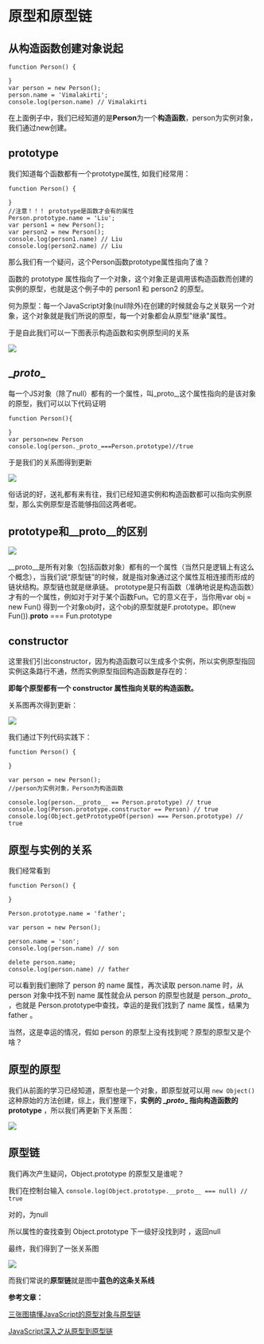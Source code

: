# 原型和原型链

## 从构造函数创建对象说起
```
function Person() {

}
var person = new Person();
person.name = 'Vimalakirti';
console.log(person.name) // Vimalakirti
```
在上面例子中，我们已经知道的是**Person**为一个**构造函数**，person为实例对象，我们通过new创建。

## prototype
我们知道每个函数都有一个prototype属性,
如我们经常用：
```
function Person() {

}
//注意！！！ prototype是函数才会有的属性
Person.prototype.name = 'Liu';
var person1 = new Person();
var person2 = new Person();
console.log(person1.name) // Liu
console.log(person2.name) // Liu
```
那么我们有一个疑问，这个Person函数prototype属性指向了谁？

函数的 prototype 属性指向了一个对象，这个对象正是调用该构造函数而创建的实例的原型，也就是这个例子中的 person1 和 person2 的原型。

何为原型：每一个JavaScript对象(null除外)在创建的时候就会与之关联另一个对象，这个对象就是我们所说的原型，每一个对象都会从原型"继承"属性。

于是自此我们可以一下图表示构造函数和实例原型间的关系

![](https://i.loli.net/2019/07/24/5d37d2c57b08e30593.png)

## \__proto__

每一个JS对象（除了null）都有的一个属性，叫_proto_,这个属性指向的是该对象的原型，我们可以以下代码证明
```
function Person(){

}
var person=new Person
console.log(person._proto_===Person.prototype)//true
```

于是我们的关系图得到更新

![](https://i.loli.net/2019/07/24/5d37d2e41a0a334657.png)

俗话说的好，送礼都有来有往，我们已经知道实例和构造函数都可以指向实例原型，那么实例原型是否能够指回这两者呢。

## prototype和__proto__的区别

![](https://i.loli.net/2019/07/24/5d37408c8054578683.png)

__proto__是所有对象（包括函数对象）都有的一个属性（当然只是逻辑上有这么个概念），当我们说“原型链”的时候，就是指对象通过这个属性互相连接而形成的链状结构。原型链也就是继承链。
prototype是只有函数（准确地说是构造函数）才有的一个属性，例如对于对于某个函数Fun。它的意义在于，当你用var obj = new Fun() 得到一个对象obj时，这个obj的原型就是F.prototype。即(new Fun()).__proto__ === Fun.prototype


## constructor

这里我们引出constructor，因为构造函数可以生成多个实例，所以实例原型指回实例这条路行不通，然而实例原型指回构造函数是存在的：

**即每个原型都有一个 constructor 属性指向关联的构造函数。**

关系图再次得到更新：

![](https://i.loli.net/2019/07/24/5d37d2fb7092d10788.png)

我们通过下列代码实践下：
```
function Person() {

}

var person = new Person();
//person为实例对象，Person为构造函数

console.log(person.__proto__ == Person.prototype) // true
console.log(Person.prototype.constructor == Person) // true
console.log(Object.getPrototypeOf(person) === Person.prototype) // true
```

## 原型与实例的关系

我们经常看到
```
function Person() {

}

Person.prototype.name = 'father';

var person = new Person();

person.name = 'son';
console.log(person.name) // son

delete person.name;
console.log(person.name) // father
```
可以看到我们删除了 person 的 name 属性，再次读取 person.name 时，从 person 对象中找不到 name 属性就会从 person 的原型也就是 person.\__proto__ ，也就是 Person.prototype中查找，幸运的是我们找到了 name 属性，结果为 father 。

当然，这是幸运的情况，假如 person 的原型上没有找到呢？原型的原型又是个啥？


## 原型的原型

我们从前面的学习已经知道，原型也是一个对象，即原型就可以用 `new Object()` 这种原始的方法创建，综上，我们整理下，**实例的 \__proto__ 指向构造函数的 prototype** ，所以我们再更新下关系图：

![](https://i.loli.net/2019/07/24/5d37d0b2aa6e587419.png)

## 原型链

我们再次产生疑问，Object.prototype 的原型又是谁呢？

我们在控制台输入
`console.log(Object.prototype.__proto__ === null) // true`

对的，为null

所以属性的查找查到 Object.prototype 下一级好没找到时 ，返回null

最终，我们得到了一张关系图

![](https://i.loli.net/2019/07/24/5d37cfe39a31b43977.png)

而我们常说的**原型链**就是图中**蓝色的这条关系线**




**参考文章：**

[三张图搞懂JavaScript的原型对象与原型链](https://juejin.im/post/5835853f570c35005e413b19)

[JavaScript深入之从原型到原型链](https://segmentfault.com/a/1190000008959943)